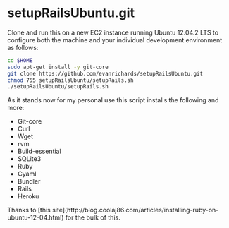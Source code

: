 setupRailsUbuntu.git
================

Clone and run this on a new EC2 instance running Ubuntu 12.04.2 LTS to configure both the machine and your individual development environment as follows:
```sh
cd $HOME
sudo apt-get install -y git-core
git clone https://github.com/evanrichards/setupRailsUbuntu.git
chmod 755 setupRailsUbuntu/setupRails.sh  
./setupRailsUbuntu/setupRails.sh   
```
As it stands now for my personal use this script installs the following and more:
<ul>
<li>Git-core</li>
<li>Curl</li>
<li>Wget</li>
<li>rvm</li>
<li>Build-essential</li>
<li>SQLite3</li>
<li>Ruby</li>
<li>Cyaml</li>
<li>Bundler</li>
<li>Rails</li>
<li>Heroku</li>
</ul>
Thanks to [this site](http://blog.coolaj86.com/articles/installing-ruby-on-ubuntu-12-04.html) for the bulk of this.
